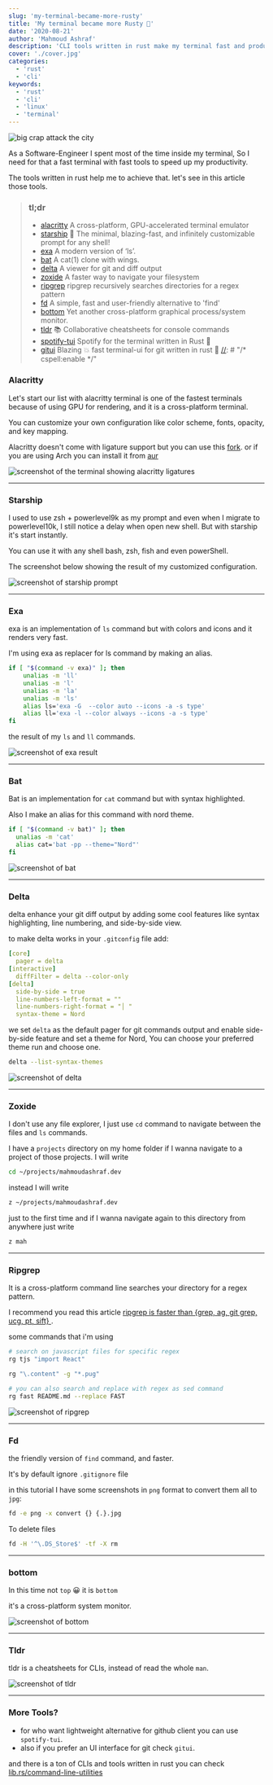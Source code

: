 ```yaml
---
slug: 'my-terminal-became-more-rusty'
title: 'My terminal became more Rusty 🦀'
date: '2020-08-21'
author: 'Mahmoud Ashraf'
description: 'CLI tools written in rust make my terminal fast and productive'
cover: './cover.jpg'
categories:
  - 'rust'
  - 'cli'
keywords:
  - 'rust'
  - 'cli'
  - 'linux'
  - 'terminal'
---
```


<img 
  src="./cover.jpg" 
  alt="big crap attack the city">

As a Software-Engineer I spent most of the time inside my terminal, So
I need for that a fast terminal with  fast tools to speed up my productivity.

The tools written in rust help me to achieve that. let's see in this article
those tools.

[//]: # "/* cspell:disable */"
> ### tl;dr
> - [alacritty](https://github.com/alacritty/alacritty)  A cross-platform, GPU-accelerated terminal emulator
> - [starship](https://github.com/starship/starship) 🌌 The minimal, blazing-fast, and infinitely customizable prompt for any shell!
> - [exa](https://github.com/ogham/exa) A modern version of ‘ls’.
> - [bat](https://github.com/sharkdp/bat) A cat(1) clone with wings.
> - [delta](https://github.com/dandavison/delta) A viewer for git and diff output
> - [zoxide](https://github.com/ajeetdsouza/zoxide) A faster way to navigate your filesystem
> - [ripgrep](https://github.com/burntsushi/ripgrep) ripgrep recursively searches directories for a regex pattern
> - [fd](https://github.com/sharkdp/fd) A simple, fast and user-friendly alternative to 'find'
> - [bottom](https://github.com/clementtsang/bottom) Yet another cross-platform graphical process/system monitor.
> - [tldr](https://github.com/tldr-pages/tldr) 📚 Collaborative cheatsheets for console commands
> - [spotify-tui](https://github.com/rigellute/spotify-tui) Spotify for the terminal written in Rust 🚀
> - [gitui](https://github.com/extrawurst/gitui) Blazing 💥 fast terminal-ui for git written in rust 🦀
[//]: # "/* cspell:enable */"

### Alacritty

Let's start our list with alacritty terminal is one of the fastest terminals 
because of using GPU for rendering, and it is a cross-platform terminal.

You can customize your own configuration like color scheme, fonts, opacity, and key mapping.

Alacritty doesn't come with ligature support but you can use 
this [fork](https://github.com/zenixls2/alacritty/tree/ligature). or if 
you are using Arch you can install it from [aur](https://aur.archlinux.org/packages/alacritty-ligatures/)

<img 
  src="./alacritty.jpg" 
  sizes='(min-width: 1024px) 1024px, 100vw'
  srcSet="./alacritty.jpg?size=320 320w, ./alacritty.jpg?size=640 640w, 
    ./alacritty.jpg?size=960 960w, ./alacritty.jpg?size=1200 1200w, ./alacritty.jpg?size=1800 1800w, ./alacritty.jpg?size=2400 2400w"  
  loading="lazy"
  alt="screenshot of the terminal showing alacritty ligatures">

---

### Starship

I used to use zsh + powerlevel9k as my prompt and even when I migrate to powerlevel10k, I still
notice a delay when open new shell. But with starship it's start instantly.

You can use it with any shell bash, zsh, fish and even powerShell.

The screenshot below showing the result of my customized configuration.

<img 
  src="./starship.jpg" 
  sizes='(min-width: 1024px) 1024px, 100vw'
  srcSet="./starship.jpg?size=320 320w, ./starship.jpg?size=640 640w, 
    ./starship.jpg?size=960 960w, ./starship.jpg?size=1200 1200w, ./starship.jpg?size=1800 1800w, ./starship.jpg?size=2400 2400w"  
  loading="lazy"
  alt="screenshot of starship prompt">

---

### Exa

exa is an implementation of `ls` command but with colors and icons and it renders very fast.

I'm using exa as replacer for ls command by making an alias.

```sh
if [ "$(command -v exa)" ]; then
    unalias -m 'll'
    unalias -m 'l'
    unalias -m 'la'
    unalias -m 'ls'
    alias ls='exa -G  --color auto --icons -a -s type'
    alias ll='exa -l --color always --icons -a -s type'
fi
```

the result of my `ls` and `ll` commands.

<img 
  src="./exa.jpg" 
  sizes='(min-width: 1024px) 1024px, 100vw'
  srcSet="./exa.jpg?size=320 320w, ./exa.jpg?size=640 640w, 
    ./exa.jpg?size=960 960w, ./exa.jpg?size=1200 1200w, ./exa.jpg?size=1800 1800w, ./exa.jpg?size=2400 2400w"  
  loading="lazy"
  alt="screenshot of exa result">

---

### Bat

Bat is an implementation for `cat` command but with syntax highlighted.

Also I make an alias for this command with nord theme.

```sh
if [ "$(command -v bat)" ]; then
  unalias -m 'cat'
  alias cat='bat -pp --theme="Nord"'
fi
```

<img 
  src="./bat.jpg" 
  sizes='(min-width: 1024px) 1024px, 100vw'
  srcSet="./bat.jpg?size=320 320w, ./bat.jpg?size=640 640w, 
    ./bat.jpg?size=960 960w, ./bat.jpg?size=1200 1200w, ./bat.jpg?size=1800 1800w, ./bat.jpg?size=2400 2400w"  
  loading="lazy"
  alt="screenshot of bat">

---

### Delta

delta enhance your git diff output by adding some cool features like syntax highlighting,
line numbering, and side-by-side view.

to make delta works in your `.gitconfig` file add:

```yaml
[core]
  pager = delta
[interactive]
  diffFilter = delta --color-only
[delta]
  side-by-side = true
  line-numbers-left-format = ""
  line-numbers-right-format = "│ "
  syntax-theme = Nord
```

we set `delta` as the default pager for git commands output and enable side-by-side 
feature and set a theme for Nord, You can choose your preferred theme  run and choose one.

```sh
delta --list-syntax-themes
```

<img 
  src="./delta.jpg" 
  sizes='(min-width: 1024px) 1024px, 100vw'
  srcSet="./delta.jpg?size=320 320w, ./delta.jpg?size=640 640w, 
    ./delta.jpg?size=960 960w, ./delta.jpg?size=1200 1200w, ./delta.jpg?size=1800 1800w, ./delta.jpg?size=2400 2400w"  
  loading="lazy"
  alt="screenshot of delta">

---

### Zoxide

I don't use any file explorer, I just use `cd` command to navigate between the files and `ls` commands.

I have a `projects` directory on my home folder if I wanna navigate to a project of those projects.
I will write

```sh
cd ~/projects/mahmoudashraf.dev
```

instead I will write 

```sh
z ~/projects/mahmoudashraf.dev
```

just to the first time and if I wanna navigate again to this directory from anywhere
just write 

```sh
z mah
```

---

### Ripgrep

It is a  cross-platform command line searches your directory for a regex pattern. 

I recommend you read this article [ripgrep is faster than {grep, ag, git grep, ucg, pt, sift}
](https://blog.burntsushi.net/ripgrep/).

some commands that i'm using

```sh
# search on javascript files for specific regex
rg tjs "import React"

rg "\.content" -g "*.pug"

# you can also search and replace with regex as sed command
rg fast README.md --replace FAST
```
<img 
  src="./ripgrep.jpg" 
  sizes='(min-width: 1024px) 1024px, 100vw'
  srcSet="./ripgrep.jpg?size=320 320w, ./ripgrep.jpg?size=640 640w, 
    ./ripgrep.jpg?size=960 960w, ./ripgrep.jpg?size=1200 1200w, ./ripgrep.jpg?size=1800 1800w, ./ripgrep.jpg?size=2400 2400w"  
  loading="lazy"
  alt="screenshot of ripgrep">

---

### Fd

the friendly version of `find` command, and faster.

It's by default ignore `.gitignore` file

in this tutorial I have some screenshots in `png` format to convert them all to `jpg`:

```sh
fd -e png -x convert {} {.}.jpg
```

To delete files

```sh
fd -H '^\.DS_Store$' -tf -X rm
```

---

### bottom

In this time not `top` 😀 it is `bottom`

it's a cross-platform system monitor. 

<img 
  src="./bottom.jpg" 
  sizes='(min-width: 1024px) 1024px, 100vw'
  srcSet="./bottom.jpg?size=320 320w, ./bottom.jpg?size=640 640w, 
    ./bottom.jpg?size=960 960w, ./bottom.jpg?size=1200 1200w, ./bottom.jpg?size=1800 1800w, ./bottom.jpg?size=2400 2400w"  
  loading="lazy"
  alt="screenshot of bottom">

---


### Tldr

tldr is a cheatsheets for CLIs, instead of read the whole `man`.

<img 
  src="./tldr.jpg" 
  sizes='(min-width: 1024px) 1024px, 100vw'
  srcSet="./tldr.jpg?size=320 320w, ./tldr.jpg?size=640 640w, 
    ./tldr.jpg?size=960 960w, ./tldr.jpg?size=1200 1200w, ./tldr.jpg?size=1800 1800w, ./tldr.jpg?size=2400 2400w"  
  loading="lazy"
  alt="screenshot of tldr">

---

### More Tools?

- for who want lightweight alternative for github client you can use `spotify-tui`.
- also if you prefer an UI interface  for git check `gitui`.

and there is a ton of CLIs and tools written in rust you can check 
[lib.rs/command-line-utilities](https://lib.rs/command-line-utilities)




